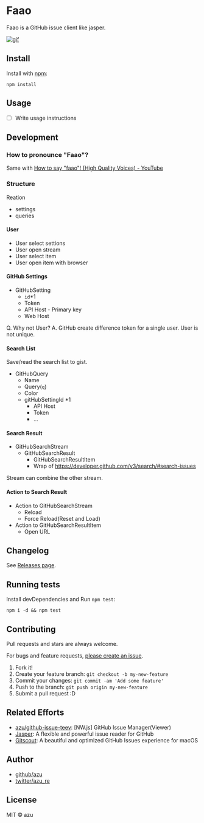 # Faao

Faao is a GitHub issue client like jasper.

[![gif](https://media.giphy.com/media/l4FGxHRrgC1bv6OeQ/giphy.gif)](https://giphy.com/gifs/l4FGxHRrgC1bv6OeQ/fullscreen)

## Install

Install with [npm](https://www.npmjs.com/):

    npm install

## Usage

- [ ] Write usage instructions

## Development

### How to pronounce "Faao"?

Same with [How to say "faao"! (High Quality Voices) - YouTube](https://www.youtube.com/watch?v=m4BPcZeOBpw "How to say &#34;faao&#34;! (High Quality Voices) - YouTube")

### Structure

Reation

- settings
- queries


#### User

- User select settions
- User open stream
- User select item
- User open item with browser

#### GitHub Settings

- GitHubSetting
    - `id`*1
    - Token
    - API Host - Primary key
    - Web Host

Q. Why not User?
A. GitHub create difference token for a single user.
User is not unique.


#### Search List

Save/read the search list to gist.

- GitHubQuery
    - Name
    - Query(`q`)
    - Color
    - gitHubSettingId *1
        - API Host
        - Token
        - ...

#### Search Result

- GitHubSearchStream
    - GitHubSearchResult
        - GitHubSearchResultItem
        - Wrap of <https://developer.github.com/v3/search/#search-issues>

Stream can combine the other stream.

#### Action to Search Result

- Action to GitHubSearchStream
    - Reload
    - Force Reload(Reset and Load)
- Action to GitHubSearchResultItem
    - Open URL


## Changelog

See [Releases page](https://github.com/azu/faao/releases).

## Running tests

Install devDependencies and Run `npm test`:

    npm i -d && npm test

## Contributing

Pull requests and stars are always welcome.

For bugs and feature requests, [please create an issue](https://github.com/azu/faao/issues).

1. Fork it!
2. Create your feature branch: `git checkout -b my-new-feature`
3. Commit your changes: `git commit -am 'Add some feature'`
4. Push to the branch: `git push origin my-new-feature`
5. Submit a pull request :D

## Related Efforts

- [azu/github-issue-teev](https://github.com/azu/github-issue-teev): [NW.js] GitHub Issue Manager(Viewer)
- [Jasper](https://jasperapp.io/): A flexible and powerful issue reader for GitHub
- [Gitscout](https://gitscout.com/ "Gitscout | A beautiful and optimized GitHub Issues experience for macOS"): A beautiful and optimized GitHub Issues experience for macOS

## Author

- [github/azu](https://github.com/azu)
- [twitter/azu_re](https://twitter.com/azu_re)

## License

MIT © azu
